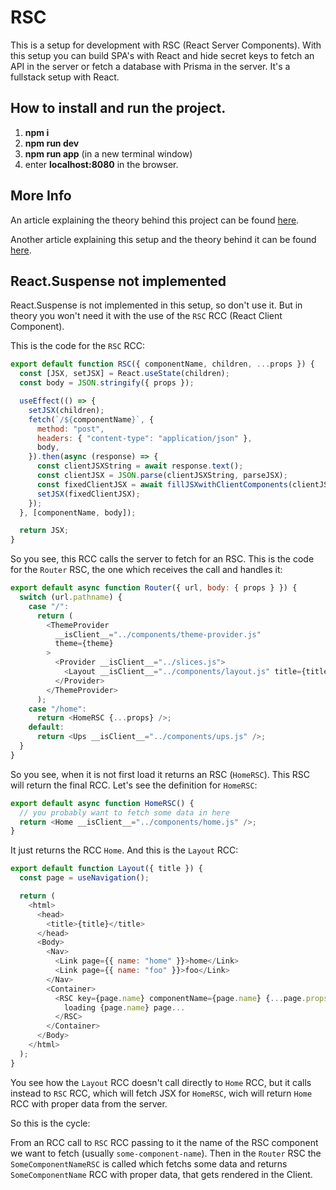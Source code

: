 # RSC

This is a setup for development with RSC (React Server Components). With this setup you can build SPA's with React and hide secret keys to fetch an API in the server or fetch a database with Prisma in the server. It's a fullstack setup with React.

## How to install and run the project.

1. **npm i**
2. **npm run dev**
3. **npm run app** (in a new terminal window)
4. enter **localhost:8080** in the browser.

## More Info

An article explaining the theory behind this project can be found [here](https://medium.com/@roggc9/rsc-ssr-rcc-react-client-components-implementation-from-scratch-e96ba0d6e1b4).

Another article explaining this setup and the theory behind it can be found [here](https://medium.com/@roggc9/a-setup-for-rsc-development-1524cb1015ca).

## React.Suspense not implemented

React.Suspense is not implemented in this setup, so don't use it. But in theory you won't need it with the use of the `RSC` RCC (React Client Component).

This is the code for the `RSC` RCC:

```javascript
export default function RSC({ componentName, children, ...props }) {
  const [JSX, setJSX] = React.useState(children);
  const body = JSON.stringify({ props });

  useEffect(() => {
    setJSX(children);
    fetch(`/${componentName}`, {
      method: "post",
      headers: { "content-type": "application/json" },
      body,
    }).then(async (response) => {
      const clientJSXString = await response.text();
      const clientJSX = JSON.parse(clientJSXString, parseJSX);
      const fixedClientJSX = await fillJSXwithClientComponents(clientJSX);
      setJSX(fixedClientJSX);
    });
  }, [componentName, body]);

  return JSX;
}
```

So you see, this RCC calls the server to fetch for an RSC. This is the code for the `Router` RSC, the one which receives the call and handles it:

```javascript
export default async function Router({ url, body: { props } }) {
  switch (url.pathname) {
    case "/":
      return (
        <ThemeProvider
          __isClient__="../components/theme-provider.js"
          theme={theme}
        >
          <Provider __isClient__="../slices.js">
            <Layout __isClient__="../components/layout.js" title={title} />
          </Provider>
        </ThemeProvider>
      );
    case "/home":
      return <HomeRSC {...props} />;
    default:
      return <Ups __isClient__="../components/ups.js" />;
  }
}
```

So you see, when it is not first load it returns an RSC (`HomeRSC`). This RSC will return the final RCC. Let's see the definition for `HomeRSC`:

```javascript
export default async function HomeRSC() {
  // you probably want to fetch some data in here
  return <Home __isClient__="../components/home.js" />;
}
```

It just returns the RCC `Home`. And this is the `Layout` RCC:

```javascript
export default function Layout({ title }) {
  const page = useNavigation();

  return (
    <html>
      <head>
        <title>{title}</title>
      </head>
      <Body>
        <Nav>
          <Link page={{ name: "home" }}>home</Link>
          <Link page={{ name: "foo" }}>foo</Link>
        </Nav>
        <Container>
          <RSC key={page.name} componentName={page.name} {...page.props}>
            loading {page.name} page...
          </RSC>
        </Container>
      </Body>
    </html>
  );
}
```

You see how the `Layout` RCC doesn't call directly to `Home` RCC, but it calls instead to `RSC` RCC, which will fetch JSX for `HomeRSC`, wich will return `Home` RCC with proper data from the server.

So this is the cycle:

From an RCC call to `RSC` RCC passing to it the name of the RSC component we want to fetch (usually `some-component-name`). Then in the `Router` RSC the `SomeComponentNameRSC` is called which fetchs some data and returns `SomeComponentName` RCC with proper data, that gets rendered in the Client.

